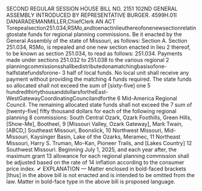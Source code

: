 SECOND REGULAR SESSION
HOUSE BILL NO. 2151
102ND GENERAL ASSEMBLY
INTRODUCED BY REPRESENTATIVE BURGER.
4599H.01I DANARADEMANMILLER,ChiefClerk
AN ACT
Torepealsection251.034,RSMo,andtoenactinlieuthereofonenewsectionrelatingtostate
funds for regional planning commissions.
Be it enacted by the General Assembly of the state of Missouri, as follows:
Section A. Section 251.034, RSMo, is repealed and one new section enacted in lieu
2 thereof, to be known as section 251.034, to read as follows:
251.034. Payments made under sections 251.032 to 251.038 to the various regional
2 planningcommissionsshallbedistributedonamatchingbasisofone-halfstatefundsforone-
3 half of local funds. No local unit shall receive any payment without providing the matching
4 funds required. The state funds so allocated shall not exceed the sum of [sixty-five] one
5 hundredthirtythousanddollarsfortheEast-WestGatewayCoordinatingCouncilandforthe
6 Mid-America Regional Council. The remaining allocated state funds shall not exceed the
7 sum of [twenty-five] fifty thousand dollars for each of the following regional planning
8 commissions: South Central Ozark, Ozark Foothills, Green Hills, [Show-Me], Bootheel,
9 [Missouri Valley, Ozark Gateway], Mark Twain, [ABCD,] Southeast Missouri, Boonslick,
10 Northwest Missouri, Mid-Missouri, Kaysinger Basin, Lake of the Ozarks, Meramec,
11 Northeast Missouri, Harry S. Truman, Mo-Kan, Pioneer Trails, and [Lakes Country]
12 Southwest Missouri. Beginning July 1, 2025, and each year after, the maximum grant
13 allowance for each regional planning commission shall be adjusted based on the rate of
14 inflation according to the consumer price index.
✔
EXPLANATION — Matter enclosed in bold-faced brackets [thus] in the above bill is not enacted and is
intended to be omitted from the law. Matter in bold-face type in the above bill is proposed language.